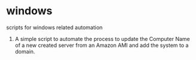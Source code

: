 # windows
scripts for windows related automation

1. A simple script to automate the process to update the Computer Name of a new created server from an Amazon AMI and add the system to a domain.

